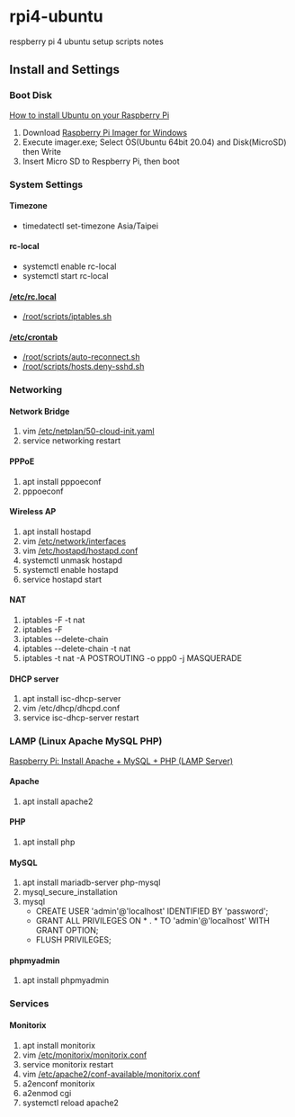 # rpi4-ubuntu
respberry pi 4 ubuntu setup scripts notes

## Install and Settings

### Boot Disk
[How to install Ubuntu on your Raspberry Pi](https://ubuntu.com/tutorials/how-to-install-ubuntu-on-your-raspberry-pi)

1. Download [Raspberry Pi Imager for Windows](https://downloads.raspberrypi.org/imager/imager.exe)
2. Execute imager.exe; Select OS(Ubuntu 64bit 20.04) and Disk(MicroSD) then Write
3. Insert Micro SD to Respberry Pi, then boot

### System Settings

#### Timezone
- timedatectl set-timezone Asia/Taipei

#### rc-local
- systemctl enable rc-local
- systemctl start rc-local

#### [/etc/rc.local](etc/rc.local)
- [/root/scripts/iptables.sh](root/scripts/iptables.sh)

#### [/etc/crontab](etc/crontab)
- [/root/scripts/auto-reconnect.sh](root/scripts/auto-reconnect.sh)
- [/root/scripts/hosts.deny-sshd.sh](root/scripts/hosts.deny-sshd.sh)

### Networking

#### Network Bridge

1. vim [/etc/netplan/50-cloud-init.yaml](etc/netplan/50-cloud-init.yaml)
2. service networking restart

#### PPPoE

1. apt install pppoeconf
2. pppoeconf

#### Wireless AP

1. apt install hostapd
2. vim [/etc/network/interfaces](etc/network/interfaces)
3. vim [/etc/hostapd/hostapd.conf](etc/hostapd/hostapd.conf)
4. systemctl unmask hostapd
5. systemctl enable hostapd
6. service hostapd start

#### NAT

1. iptables -F -t nat
2. iptables -F
3. iptables --delete-chain
4. iptables --delete-chain -t nat
5. iptables -t nat -A POSTROUTING -o ppp0 -j MASQUERADE

#### DHCP server

1. apt install isc-dhcp-server
2. vim /etc/dhcp/dhcpd.conf
3. service isc-dhcp-server restart

### LAMP (Linux Apache MySQL PHP)
[Raspberry Pi: Install Apache + MySQL + PHP (LAMP Server)](https://randomnerdtutorials.com/raspberry-pi-apache-mysql-php-lamp-server/)
#### Apache

1. apt install apache2

#### PHP

1. apt install php

#### MySQL

1. apt install mariadb-server php-mysql
2. mysql_secure_installation
3. mysql
    - CREATE USER 'admin'@'localhost' IDENTIFIED BY 'password';
    - GRANT ALL PRIVILEGES ON * . * TO 'admin'@'localhost' WITH GRANT OPTION;
    - FLUSH PRIVILEGES;

#### phpmyadmin

1. apt install phpmyadmin

### Services

#### Monitorix

1. apt install monitorix
2. vim [/etc/monitorix/monitorix.conf](etc/monitorix/monitorix.conf)
3. service monitorix restart
4. vim [/etc/apache2/conf-available/monitorix.conf](etc/apache2/conf-available/monitorix.conf)
5. a2enconf monitorix
6. a2enmod cgi
7. systemctl reload apache2

